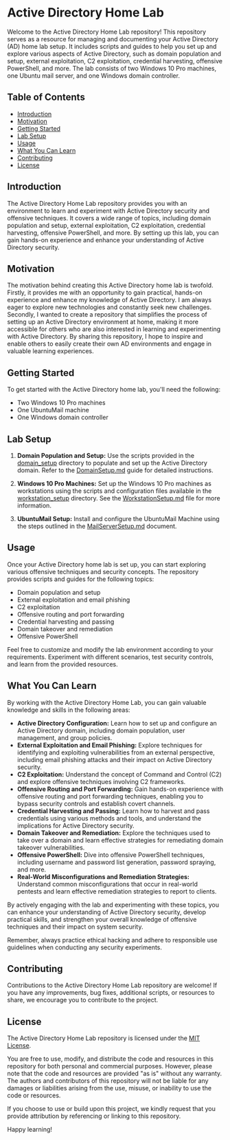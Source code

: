 # Active Directory Home Lab

Welcome to the Active Directory Home Lab repository! This repository serves as a resource for managing and documenting your Active Directory (AD) home lab setup. It includes scripts and guides to help you set up and explore various aspects of Active Directory, such as domain population and setup, external exploitation, C2 exploitation, credential harvesting, offensive PowerShell, and more. The lab consists of two Windows 10 Pro machines, one Ubuntu mail server, and one Windows domain controller.

## Table of Contents
- [Introduction](#introduction)
- [Motivation](#motivation)
- [Getting Started](#getting-started)
- [Lab Setup](#lab-setup)
- [Usage](#usage)
- [What You Can Learn](#what-you-can-learn)
- [Contributing](#contributing)
- [License](#license)

## Introduction
The Active Directory Home Lab repository provides you with an environment to learn and experiment with Active Directory security and offensive techniques. It covers a wide range of topics, including domain population and setup, external exploitation, C2 exploitation, credential harvesting, offensive PowerShell, and more. By setting up this lab, you can gain hands-on experience and enhance your understanding of Active Directory security.

## Motivation
The motivation behind creating this Active Directory home lab is twofold. Firstly, it provides me with an opportunity to gain practical, hands-on experience and enhance my knowledge of Active Directory. I am always eager to explore new technologies and constantly seek new challenges. Secondly, I wanted to create a repository that simplifies the process of setting up an Active Directory environment at home, making it more accessible for others who are also interested in learning and experimenting with Active Directory. By sharing this repository, I hope to inspire and enable others to easily create their own AD environments and engage in valuable learning experiences.

## Getting Started
To get started with the Active Directory home lab, you'll need the following:
- Two Windows 10 Pro machines
- One UbuntuMail machine
- One Windows domain controller

## Lab Setup
1. **Domain Population and Setup:** Use the scripts provided in the [domain_setup](Lab_Setup) directory to populate and set up the Active Directory domain. Refer to the [DomainSetup.md](Lab_Setup/DomainSetup.md) guide for detailed instructions.

2. **Windows 10 Pro Machines:** Set up the Windows 10 Pro machines as workstations using the scripts and configuration files available in the [workstation_setup]( ./Lab_Setup) directory. See the [WorkstationSetup.md](Lab_Setup/WorkstationSetup.md) file for more information.

3. **UbuntuMail Setup:** Install and configure the UbuntuMail Machine using the steps outlined in the [MailServerSetup.md](./Lab_Setup/Ubantu-Mail.md) document.

## Usage
Once your Active Directory home lab is set up, you can start exploring various offensive techniques and security concepts. The repository provides scripts and guides for the following topics:
- Domain population and setup
- External exploitation and email phishing
- C2 exploitation
- Offensive routing and port forwarding
- Credential harvesting and passing
- Domain takeover and remediation
- Offensive PowerShell

Feel free to customize and modify the lab environment according to your requirements. Experiment with different scenarios, test security controls, and learn from the provided resources.

## What You Can Learn
By working with the Active Directory Home Lab, you can gain valuable knowledge and skills in the following areas:

- **Active Directory Configuration:** Learn how to set up and configure an Active Directory domain, including domain population, user management, and group policies.
- **External Exploitation and Email Phishing:** Explore techniques for identifying and exploiting vulnerabilities from an external perspective, including email phishing attacks and their impact on Active Directory security.
- **C2 Exploitation:** Understand the concept of Command and Control (C2) and explore offensive techniques involving C2 frameworks.
- **Offensive Routing and Port Forwarding:** Gain hands-on experience with offensive routing and port forwarding techniques, enabling you to bypass security controls and establish covert channels.
- **Credential Harvesting and Passing:** Learn how to harvest and pass credentials using various methods and tools, and understand the implications for Active Directory security.
- **Domain Takeover and Remediation:** Explore the techniques used to take over a domain and learn effective strategies for remediating domain takeover vulnerabilities.
- **Offensive PowerShell:** Dive into offensive PowerShell techniques, including username and password list generation, password spraying, and more.
- **Real-World Misconfigurations and Remediation Strategies:** Understand common misconfigurations that occur in real-world pentests and learn effective remediation strategies to report to clients.

By actively engaging with the lab and experimenting with these topics, you can enhance your understanding of Active Directory security, develop practical skills, and strengthen your overall knowledge of offensive techniques and their impact on system security.

Remember, always practice ethical hacking and adhere to responsible use guidelines when conducting any security experiments.

## Contributing
Contributions to the Active Directory Home Lab repository are welcome! If you have any improvements, bug fixes, additional scripts, or resources to share, we encourage you to contribute to the project.

## License
The Active Directory Home Lab repository is licensed under the [MIT License](LICENSE).

You are free to use, modify, and distribute the code and resources in this repository for both personal and commercial purposes. However, please note that the code and resources are provided "as is" without any warranty. The authors and contributors of this repository will not be liable for any damages or liabilities arising from the use, misuse, or inability to use the code or resources.

If you choose to use or build upon this project, we kindly request that you provide attribution by referencing or linking to this repository.


Happy learning!
